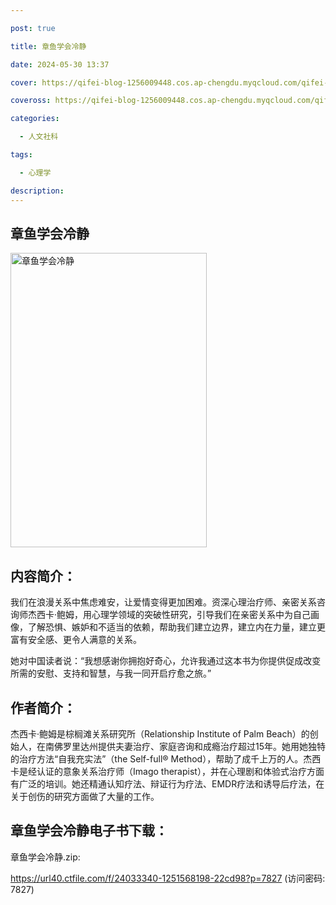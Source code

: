 ```yaml
---

post: true

title: 章鱼学会冷静

date: 2024-05-30 13:37

cover: https://qifei-blog-1256009448.cos.ap-chengdu.myqcloud.com/qifei-blog/s34395929.jpg

coveross: https://qifei-blog-1256009448.cos.ap-chengdu.myqcloud.com/qifei-blog/s34395929.jpg

categories:

  - 人文社科

tags:

  - 心理学

description:
---
```


## 章鱼学会冷静

<img alt="章鱼学会冷静" class="aligncenter loading" data-was-processed="true" decoding="async" fetchpriority="high" height="471" src="https://qifei-blog-1256009448.cos.ap-chengdu.myqcloud.com/qifei-blog/s34395929.jpg" style="cursor: zoom-in;" width="314"/>

## 内容简介：

我们在浪漫关系中焦虑难安，让爱情变得更加困难。资深心理治疗师、亲密关系咨询师杰西卡·鲍姆，用心理学领域的突破性研究，引导我们在亲密关系中为自己画像，了解恐惧、嫉妒和不适当的依赖，帮助我们建立边界，建立内在力量，建立更富有安全感、更令人满意的关系。

她对中国读者说：“我想感谢你拥抱好奇心，允许我通过这本书为你提供促成改变所需的安慰、支持和智慧，与我一同开启疗愈之旅。”

## 作者简介：

杰西卡·鲍姆是棕榈滩关系研究所（Relationship Institute of Palm Beach）的创始人，在南佛罗里达州提供夫妻治疗、家庭咨询和成瘾治疗超过15年。她用她独特的治疗方法“自我充实法”（the Self-full® Method），帮助了成千上万的人。杰西卡是经认证的意象关系治疗师（Imago therapist），并在心理剧和体验式治疗方面有广泛的培训。她还精通认知疗法、辩证行为疗法、EMDR疗法和诱导后疗法，在关于创伤的研究方面做了大量的工作。

## 章鱼学会冷静电子书下载：

章鱼学会冷静.zip: 

https://url40.ctfile.com/f/24033340-1251568198-22cd98?p=7827 (访问密码: 7827)
